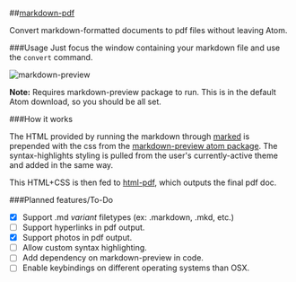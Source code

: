 ##[markdown-pdf](https://atom.io/packages/markdown-pdf)

Convert markdown-formatted documents to pdf files without leaving Atom.

###Usage
Just focus the window containing your markdown file and use the `convert` command.

![markdown-preview](https://raw.githubusercontent.com/travs/markdown-pdf/master/assets/testpdf.png)

**Note:** Requires markdown-preview package to run. This is in the default Atom download, so you should be all set.

###How it works

The HTML provided by running the markdown through [marked](https://www.npmjs.org/package/marked) is prepended with the css from the [markdown-preview atom package](https://github.com/atom/markdown-preview). The syntax-highlights styling is pulled from the user's currently-active theme and added in the same way.

This HTML+CSS is then fed to [html-pdf](https://www.npmjs.org/package/html-pdf), which outputs the final pdf doc.

###Planned features/To-Do

- [x] Support .md *variant* filetypes (ex: .markdown, .mkd, etc.)
- [ ] Support hyperlinks in pdf output.
- [x] Support photos in pdf output.
- [ ] Allow custom syntax highlighting.
- [ ] Add dependency on markdown-preview in code.
- [ ] Enable keybindings on different operating systems than OSX.
